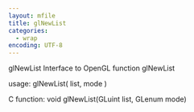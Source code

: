 ```yaml
---
layout: mfile
title: glNewList
categories:
  - wrap
encoding: UTF-8
---
```


glNewList  Interface to OpenGL function glNewList

usage:  glNewList( list, mode )

C function:  void glNewList(GLuint list, GLenum mode)